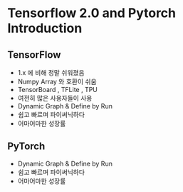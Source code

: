 # Tensorflow 2.0 and Pytorch Introduction

## TensorFlow

- 1.x 에 비해 정말 쉬워졌음
- Numpy Array 와 호환이 쉬움
- TensorBoard , TFLite , TPU
- 여전히 많은 사용자들이 사용
- Dynamic Graph & Define by Run
- 쉽고 빠르며 파이써닉하다
- 어마어마한 성장률

## PyTorch

- Dynamic Graph & Define by Run
- 쉽고 빠르며 파이써닉하다
- 어마어마한 성장률